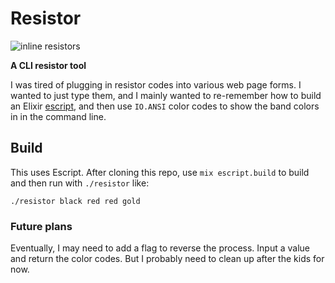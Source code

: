 # Resistor

![inline resistors](https://learn.pimoroni.com/static/repos/learn/hacks/resistor-network-closeup.jpg)

**A CLI resistor tool**

I was tired of plugging in resistor codes into various web page forms. I wanted to just type them, and I mainly wanted to re-remember how to build an Elixir [escript](https://hexdocs.pm/mix/master/Mix.Tasks.Escript.Build.html), and then use `IO.ANSI` color codes to show the band colors in in the command line.

## Build

This uses Escript. After cloning this repo, use `mix escript.build` to build and then run with `./resistor` like:

```
./resistor black red red gold
```

### Future plans
Eventually, I may need to add a flag to reverse the process. Input a value and return the color codes. But I probably need to clean up after the kids for now.
